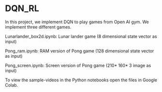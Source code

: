 # DQN_RL
In this project, we implement DQN to play games from Open AI gym. We implement three different games. 

Lunarlander_box2d.ipynb: Lunar lander game (8 dimensional state vector as input)

Pong_ram.ipynb: RAM version of Pong game (128 dimensional state vector as input)

Pong_screen.ipynb: Screen version of Pong game (210* 160* 3 image as input)

To view the sample-videos in the Python notebooks open the files in Google Colab.
